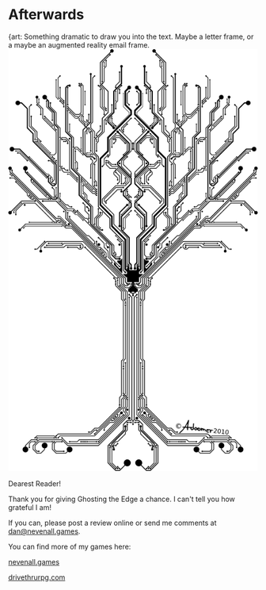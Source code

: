 # Afterwards

{art: Something dramatic to draw you into the text. Maybe a letter frame, or a maybe an augmented reality email frame.
![Tree of Life by Doomer from DeviantArt](assets/tree_of_digital_life_by_adoomer-d35ytew.png)

Dearest Reader!

Thank you for giving Ghosting the Edge a chance. I can't tell you how grateful I am!

If you can, please post a review online or send me comments at [dan@nevenall.games](mailto:dan@nevenall.games?subject=Ghosting%20the%20Edge).

You can find more of my games here:

[nevenall.games](http://nevenall.games)

[drivethrurpg.com](http://drivethrurpg.com)
